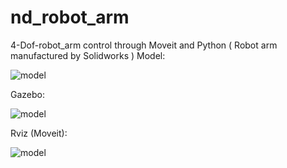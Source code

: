 # nd_robot_arm
4-Dof-robot_arm control through Moveit and Python ( Robot arm manufactured by Solidworks )
Model:

![model](https://github.com/dmrly/nd_robot_arm/blob/melodic-devel/nd_robot_arm/original.png?raw=true)

Gazebo:

![model](https://github.com/dmrly/nd_robot_arm/blob/melodic-devel/nd_robot_arm/gazebo.png?raw=true)

Rviz (Moveit):

![model](https://github.com/dmrly/nd_robot_arm/blob/melodic-devel/nd_robot_arm/rviz.png?raw=true)
